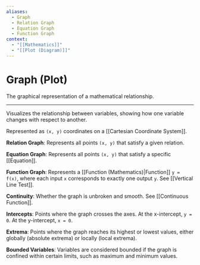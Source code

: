 ```yaml
---
aliases:
  - Graph
  - Relation Graph
  - Equation Graph
  - Function Graph
context:
  - "[[Mathematics]]"
  - "[[Plot (Diagram)]]"
---
```


# Graph (Plot)

The graphical representation of a mathematical relationship.

---

Visualizes the relationship between variables, showing how one variable changes with respect to another.

Represented as `(x, y)` coordinates on a [[Cartesian Coordinate System]].

**Relation Graph**: Represents all points `(x, y)` that satisfy a given relation.

**Equation Graph**: Represents all points `(x, y)` that satisfy a specific [[Equation]].

**Function Graph**: Represents a [[Function (Mathematics)|Function]] `y = f(x)`, where each input `x` corresponds to exactly one output `y`. See [[Vertical Line Test]].

**Continuity**: Whether the graph is unbroken and smooth. See [[Continuous Function]].

**Intercepts**: Points where the graph crosses the axes. At the x-intercept, `y = 0`. At the y-intercept, `x = 0`.

**Extrema**: Points where the graph reaches its highest or lowest values, either globally (absolute extrema) or locally (local extrema).

**Bounded Variables**: Variables are considered bounded if the graph is confined within certain limits, such as maximum and minimum values.
